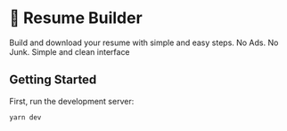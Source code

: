 # 📃 Resume Builder

Build and download your resume with simple and easy steps. No Ads. No Junk. Simple and clean interface

## Getting Started

First, run the development server:

```bash
yarn dev
```


